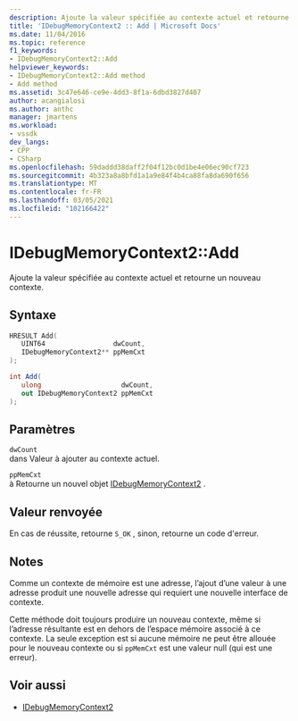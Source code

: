 ```yaml
---
description: Ajoute la valeur spécifiée au contexte actuel et retourne un nouveau contexte.
title: 'IDebugMemoryContext2 :: Add | Microsoft Docs'
ms.date: 11/04/2016
ms.topic: reference
f1_keywords:
- IDebugMemoryContext2::Add
helpviewer_keywords:
- IDebugMemoryContext2::Add method
- Add method
ms.assetid: 3c47e646-ce9e-4dd3-8f1a-6dbd3827d407
author: acangialosi
ms.author: anthc
manager: jmartens
ms.workload:
- vssdk
dev_langs:
- CPP
- CSharp
ms.openlocfilehash: 59daddd38daff2f04f12bc0d1be4e06ec90cf723
ms.sourcegitcommit: 4b323a8a8bfd1a1a9e84f4b4ca88fa8da690f656
ms.translationtype: MT
ms.contentlocale: fr-FR
ms.lasthandoff: 03/05/2021
ms.locfileid: "102166422"
---
```

# <a name="idebugmemorycontext2add"></a>IDebugMemoryContext2::Add
Ajoute la valeur spécifiée au contexte actuel et retourne un nouveau contexte.

## <a name="syntax"></a>Syntaxe

```cpp
HRESULT Add( 
   UINT64                 dwCount,
   IDebugMemoryContext2** ppMemCxt
);
```

```csharp
int Add(
   ulong                    dwCount,
   out IDebugMemoryContext2 ppMemCxt
);
```

## <a name="parameters"></a>Paramètres
`dwCount`\
dans Valeur à ajouter au contexte actuel.

`ppMemCxt`\
à Retourne un nouvel objet [IDebugMemoryContext2](../../../extensibility/debugger/reference/idebugmemorycontext2.md) .

## <a name="return-value"></a>Valeur renvoyée
 En cas de réussite, retourne `S_OK` , sinon, retourne un code d'erreur.

## <a name="remarks"></a>Notes
 Comme un contexte de mémoire est une adresse, l’ajout d’une valeur à une adresse produit une nouvelle adresse qui requiert une nouvelle interface de contexte.

 Cette méthode doit toujours produire un nouveau contexte, même si l’adresse résultante est en dehors de l’espace mémoire associé à ce contexte. La seule exception est si aucune mémoire ne peut être allouée pour le nouveau contexte ou si `ppMemCxt` est une valeur null (qui est une erreur).

## <a name="see-also"></a>Voir aussi
- [IDebugMemoryContext2](../../../extensibility/debugger/reference/idebugmemorycontext2.md)
